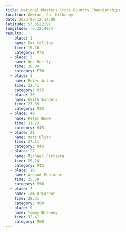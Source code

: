 ```yaml
---
title: National Masters Cross Country Championships
location: Gowran, Co. Kilkenny
date: 2023-02-12 14:00
latitude: 53.3522291
longitude: -6.3214874
results:
  - place: 1
    name: Pat Collins
    time: 19.30
    category: M75
  - place: 3
    name: Una Reilly
    time: 20.04
    category: F70
  - place: 3
    name: Peter Arthur
    time: 22.41
    category: M35
  - place: 30
    name: Keith Lunders
    time: 27.39
    category: M35
  - place: 49
    name: Peter Bowe
    time: 31.23
    category: M45
  - place: 21
    name: Matt Blyth
    time: 27.11
    category: M45
  - place: 27
    name: Michael Ferriera
    time: 29.24
    category: M45
  - place: 10
    name: Arnaud Benjacar
    time: 25.58
    category: M50
  - place: 7
    name: Tom O'Connor
    time: 28.31
    category: M60
  - place: 9
    name: Tommy Breheny
    time: 32.41
    category: M60
---
```

